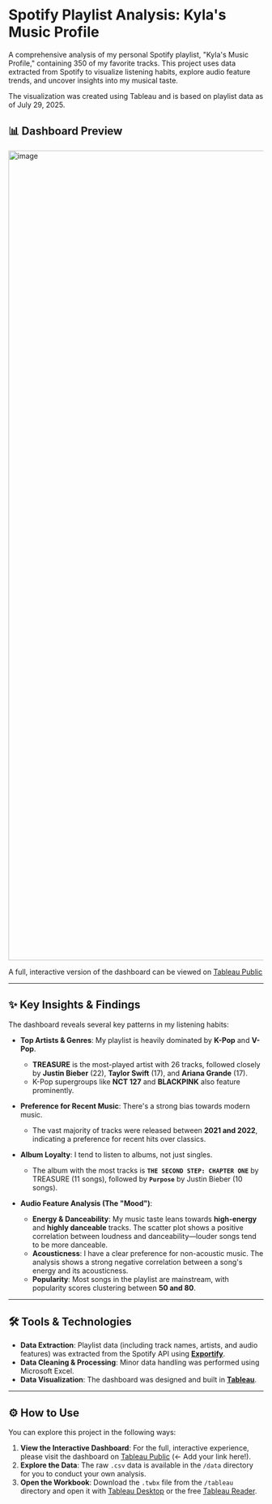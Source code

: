 # Spotify Playlist Analysis: Kyla's Music Profile

A comprehensive analysis of my personal Spotify playlist, "Kyla's Music Profile," containing 350 of my favorite tracks. This project uses data extracted from Spotify to visualize listening habits, explore audio feature trends, and uncover insights into my musical taste.

The visualization was created using Tableau and is based on playlist data as of July 29, 2025.

## 📊 Dashboard Preview
<img width="2559" height="1599" alt="image" src="https://github.com/user-attachments/assets/1c68f7fa-05c1-43b4-8b21-dd34ced8a7bb" />

A full, interactive version of the dashboard can be viewed on [Tableau Public](https://public.tableau.com/app/profile/kyla.phan/viz/MySpotifyPlaylist_17537532881240/Dashboard)

---

## ✨ Key Insights & Findings

The dashboard reveals several key patterns in my listening habits:

* **Top Artists & Genres**: My playlist is heavily dominated by **K-Pop** and **V-Pop**.
    * **TREASURE** is the most-played artist with 26 tracks, followed closely by **Justin Bieber** (22), **Taylor Swift** (17), and **Ariana Grande** (17).
    * K-Pop supergroups like **NCT 127** and **BLACKPINK** also feature prominently.

* **Preference for Recent Music**: There's a strong bias towards modern music.
    * The vast majority of tracks were released between **2021 and 2022**, indicating a preference for recent hits over classics.

* **Album Loyalty**: I tend to listen to albums, not just singles.
    * The album with the most tracks is **`THE SECOND STEP: CHAPTER ONE`** by TREASURE (11 songs), followed by **`Purpose`** by Justin Bieber (10 songs).

* **Audio Feature Analysis (The "Mood")**:
    * **Energy & Danceability**: My music taste leans towards **high-energy** and **highly danceable** tracks. The scatter plot shows a positive correlation between loudness and danceability—louder songs tend to be more danceable.
    * **Acousticness**: I have a clear preference for non-acoustic music. The analysis shows a strong negative correlation between a song's energy and its acousticness.
    * **Popularity**: Most songs in the playlist are mainstream, with popularity scores clustering between **50 and 80**.

---

## 🛠️ Tools & Technologies

* **Data Extraction**: Playlist data (including track names, artists, and audio features) was extracted from the Spotify API using [**Exportify**](https://exportify.net/).
* **Data Cleaning & Processing**: Minor data handling was performed using Microsoft Excel.
* **Data Visualization**: The dashboard was designed and built in [**Tableau**](https://www.tableau.com/).

---

## ⚙️ How to Use

You can explore this project in the following ways:

1.  **View the Interactive Dashboard**: For the full, interactive experience, please visit the dashboard on [Tableau Public](https://public.tableau.com/app/profile/your-profile-here) (<- Add your link here!).
2.  **Explore the Data**: The raw `.csv` data is available in the `/data` directory for you to conduct your own analysis.
3.  **Open the Workbook**: Download the `.twbx` file from the `/tableau` directory and open it with [Tableau Desktop](https://www.tableau.com/products/desktop) or the free [Tableau Reader](https://www.tableau.com/products/reader).
